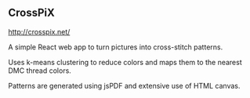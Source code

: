 ## CrossPiX

http://crosspix.net/

A simple React web app to turn pictures into cross-stitch patterns.

Uses k-means clustering to reduce colors and maps them to the nearest DMC thread colors.

Patterns are generated using jsPDF and extensive use of HTML canvas.
